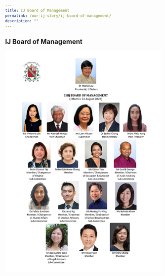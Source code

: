```yaml
---
title: IJ Board of Management
permalink: /our-ij-story/ij-board-of-management/
description: ""
---
```

## IJ Board of Management


![](/images/ij%20bom%20members%20photo%20chart%2020230822%20(final).jpg)